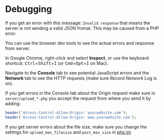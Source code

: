 # Debugging

If you get an error with this message: `Invalid response` that means the server is not sending a valid JSON fromat. This may be caused from a PHP error.

You can use the browser dev tools to see the actual errors and response from server.

In Google Chrome, right-click and select __Inspect__, or use the keyboard shortcut: <kbd>Ctrl</kbd>+<kbd>Shift</kbd>+<kbd>I</kbd> (or <kbd>Cmd</kbd>+<kbd>Opt</kbd>+<kbd>I</kbd> on Mac).

Navigate to the __Console__ tab to see potential JavaScript errors and the __Network__ tab to see the HTTP requests (make sure _Record Network_ Log is on).

If you get errors in the Console tab about the Origin request make sure in `server/upload_*.php` you accept the request from where you send it by adding:

```php
header('Access-Control-Allow-Origin: yourwebsite.com');
header('Access-Control-Allow-Origin: www.yourwebsite.com');
```

If you get server errors about the file size, make sure you change the settings for `upload_max_filesize` and `post_max_size` in [php.ini](http://www.php.net/manual/en/ini.core.php#ini.sect.file-uploads)
